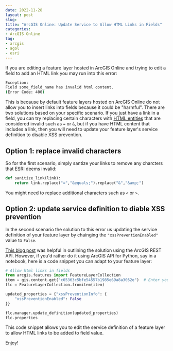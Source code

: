 ```yaml
---
date: 2022-11-28
layout: post
slug: 
title: "ArcGIS Online: Update Service to Allow HTML Links in Fields"
categories:
- ArcGIS Online
tag:
- arcgis 
- agol
- esri
---
```


If you are editing a feature layer hosted in ArcGIS Online and trying to edit a field to add an HTML link you may run into this error:

~~~bash
Exception: 
Field some_field_name has invalid html content.
(Error Code: 400)
~~~

This is because by default feature layers hosted on ArcGIS Online do not allow you to insert links into fields because it could be "harmful". There are two solutions based on your specific scenario. If you just have a link in a field, you can try replacing certain characters with [HTML entities](https://developer.mozilla.org/en-US/docs/Glossary/Entity) that are considered invalid such as `=` or `&`, but if you have HTML content that includes a link, then you will need to update your feature layer's service definition to disable XSS prevention. 

## Option 1: replace invalid characters

So for the first scenario, simply santize your links to remove any charcters that ESRI deems invalid:

~~~python
def sanitize_link(link):
    return link.replace("=","&equals;").replace("&","&amp;")
~~~

You might need to replace additional characters such as `<` or `>`.

## Option 2: update service definition to diable XSS prevention

In the second scenario the solution to this error us updating the service definition of your feature layer by chainging the `"xssPreventionEnabled"` value to `False`.

[This blog post](https://community.esri.com/t5/arcgis-data-interoperability-blog/writing-html-and-other-amp-lt-and-amp-gt-tagged/ba-p/1116925) was helpful in outlining the solution using the ArcGIS REST API. However, if you'd rather do it using ArcGIS API for Python, say in a notebook, here is a code snippet you can adapt to your feature layer:

~~~python
# Allow html links in fields
from arcgis.features import FeatureLayerCollection
item = gis.content.get("c65363c5bfe54557b1985e69a8a3052e")  # Enter your feature layer's id here
flc = FeatureLayerCollection.fromitem(item)

updated_properties = {"xssPreventionInfo": {
    "xssPreventionEnabled": False
}}

flc.manager.update_definition(updated_properties)
flc.properties
~~~

This code snippet allows you to edit the service definition of a feature layer to allow HTML links to be added to field value.

Enjoy!
